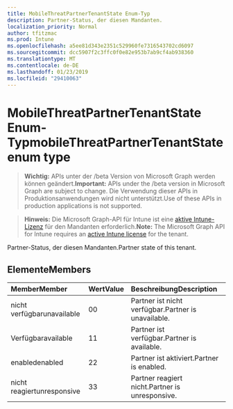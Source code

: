 ```yaml
---
title: MobileThreatPartnerTenantState Enum-Typ
description: Partner-Status, der diesen Mandanten.
localization_priority: Normal
author: tfitzmac
ms.prod: Intune
ms.openlocfilehash: a5ee81d343e2351c529960fe7316543702cd6097
ms.sourcegitcommit: dcc5907f2c3ffc0f0e82e953b7ab9cf4ab938360
ms.translationtype: MT
ms.contentlocale: de-DE
ms.lasthandoff: 01/23/2019
ms.locfileid: "29410063"
---
```

# <a name="mobilethreatpartnertenantstate-enum-type"></a><span data-ttu-id="9bea5-103">MobileThreatPartnerTenantState Enum-Typ</span><span class="sxs-lookup"><span data-stu-id="9bea5-103">mobileThreatPartnerTenantState enum type</span></span>

> <span data-ttu-id="9bea5-104">**Wichtig:** APIs unter der /beta Version von Microsoft Graph werden können geändert.</span><span class="sxs-lookup"><span data-stu-id="9bea5-104">**Important:** APIs under the /beta version in Microsoft Graph are subject to change.</span></span> <span data-ttu-id="9bea5-105">Die Verwendung dieser APIs in Produktionsanwendungen wird nicht unterstützt.</span><span class="sxs-lookup"><span data-stu-id="9bea5-105">Use of these APIs in production applications is not supported.</span></span>

> <span data-ttu-id="9bea5-106">**Hinweis:** Die Microsoft Graph-API für Intune ist eine [aktive Intune-Lizenz](https://go.microsoft.com/fwlink/?linkid=839381) für den Mandanten erforderlich.</span><span class="sxs-lookup"><span data-stu-id="9bea5-106">**Note:** The Microsoft Graph API for Intune requires an [active Intune license](https://go.microsoft.com/fwlink/?linkid=839381) for the tenant.</span></span>

<span data-ttu-id="9bea5-107">Partner-Status, der diesen Mandanten.</span><span class="sxs-lookup"><span data-stu-id="9bea5-107">Partner state of this tenant.</span></span>

## <a name="members"></a><span data-ttu-id="9bea5-108">Elemente</span><span class="sxs-lookup"><span data-stu-id="9bea5-108">Members</span></span>
|<span data-ttu-id="9bea5-109">Member</span><span class="sxs-lookup"><span data-stu-id="9bea5-109">Member</span></span>|<span data-ttu-id="9bea5-110">Wert</span><span class="sxs-lookup"><span data-stu-id="9bea5-110">Value</span></span>|<span data-ttu-id="9bea5-111">Beschreibung</span><span class="sxs-lookup"><span data-stu-id="9bea5-111">Description</span></span>|
|:---|:---|:---|
|<span data-ttu-id="9bea5-112">nicht verfügbar</span><span class="sxs-lookup"><span data-stu-id="9bea5-112">unavailable</span></span>|<span data-ttu-id="9bea5-113">0</span><span class="sxs-lookup"><span data-stu-id="9bea5-113">0</span></span>|<span data-ttu-id="9bea5-114">Partner ist nicht verfügbar.</span><span class="sxs-lookup"><span data-stu-id="9bea5-114">Partner is unavailable.</span></span>|
|<span data-ttu-id="9bea5-115">Verfügbar</span><span class="sxs-lookup"><span data-stu-id="9bea5-115">available</span></span>|<span data-ttu-id="9bea5-116">1</span><span class="sxs-lookup"><span data-stu-id="9bea5-116">1</span></span>|<span data-ttu-id="9bea5-117">Partner ist verfügbar.</span><span class="sxs-lookup"><span data-stu-id="9bea5-117">Partner is available.</span></span>|
|<span data-ttu-id="9bea5-118">enabled</span><span class="sxs-lookup"><span data-stu-id="9bea5-118">enabled</span></span>|<span data-ttu-id="9bea5-119">2</span><span class="sxs-lookup"><span data-stu-id="9bea5-119">2</span></span>|<span data-ttu-id="9bea5-120">Partner ist aktiviert.</span><span class="sxs-lookup"><span data-stu-id="9bea5-120">Partner is enabled.</span></span>|
|<span data-ttu-id="9bea5-121">nicht reagiert</span><span class="sxs-lookup"><span data-stu-id="9bea5-121">unresponsive</span></span>|<span data-ttu-id="9bea5-122">3</span><span class="sxs-lookup"><span data-stu-id="9bea5-122">3</span></span>|<span data-ttu-id="9bea5-123">Partner reagiert nicht.</span><span class="sxs-lookup"><span data-stu-id="9bea5-123">Partner is unresponsive.</span></span>|





